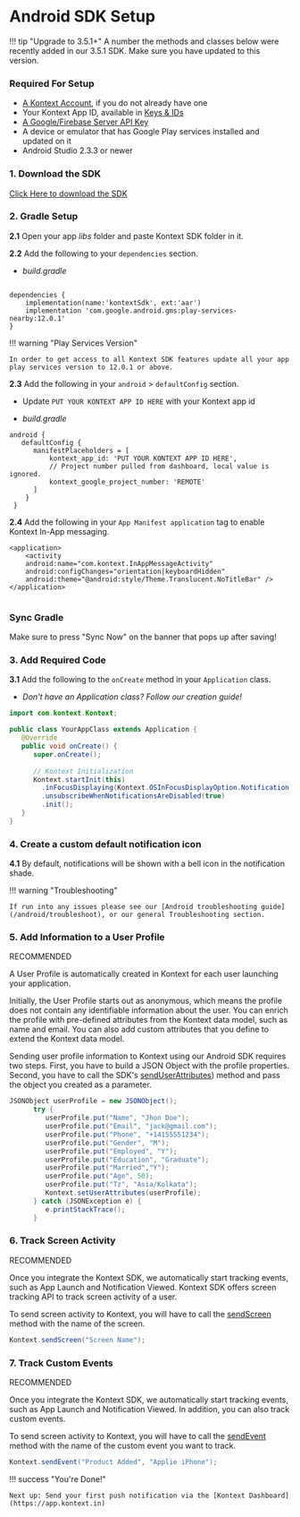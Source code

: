 # Android SDK Setup

!!! tip "Upgrade to 3.5.1+"
     A number the methods and classes below were recently added in our 3.5.1 SDK. Make sure you have updated to this version.

### Required For Setup

- [A Kontext Account](https://app.kontext.in/), if you do not already have one
- Your Kontext App ID, available in [Keys & IDs](/android/firebasekey)
- [A Google/Firebase Server API Key](/android/firebase/key)
- A device or emulator that has Google Play services installed and updated on it
- Android Studio 2.3.3 or newer

### 1. Download the SDK

[Click Here to download the SDK](https://gitlab.com/kontext/Kontext-Android-SDK/raw/master/KontextSDK-4.2.aar)

### 2. Gradle Setup

**2.1** Open your app *libs* folder and paste Kontext SDK folder in it.

**2.2** Add the following to your `dependencies` section.

- *build.gradle*

```

dependencies {
    implementation(name:'kontextSdk', ext:'aar')
    implementation 'com.google.android.gms:play-services-nearby:12.0.1'
}
```

!!! warning "Play Services Version"

    In order to get access to all Kontext SDK features update all your app play services version to 12.0.1 or above.

**2.3** Add the following in your `android` > `defaultConfig` section.

- Update `PUT YOUR KONTEXT APP ID HERE` with your Kontext app id

- *build.gradle*

```
android {
   defaultConfig {
      manifestPlaceholders = [
          kontext_app_id: 'PUT YOUR KONTEXT APP ID HERE',
          // Project number pulled from dashboard, local value is ignored.
          kontext_google_project_number: 'REMOTE'
      ]
    }
 }
```
**2.4** Add the following in your `App Manifest application` tag to enable Kontext In-App messaging.

```
<application>
	<activity
	android:name="com.kontext.InAppMessageActivity"
	android:configChanges="orientation|keyboardHidden"
	android:theme="@android:style/Theme.Translucent.NoTitleBar" />
</application>
       
```

### Sync Gradle

Make sure to press "Sync Now" on the banner that pops up after saving!

### 3. Add Required Code

**3.1** Add the following to the `onCreate` method in your `Application` class.

- *Don't have an Application class? Follow our creation guide!*

```java
import com.kontext.Kontext;

public class YourAppClass extends Application {
   @Override
   public void onCreate() {
      super.onCreate();
     
      // Kontext Initialization
      Kontext.startInit(this)
        .inFocusDisplaying(Kontext.OSInFocusDisplayOption.Notification)
        .unsubscribeWhenNotificationsAreDisabled(true)
        .init();
   }
}
```



### 4. Create a custom default notification icon

**4.1** By default, notifications will be shown with a bell icon in the notification shade. 

!!! warning "Troubleshooting"

    If run into any issues please see our [Android troubleshooting guide](/android/troubleshoot), or our general Troubleshooting section.

### 5. Add Information to a User Profile

RECOMMENDED

A User Profile is automatically created in Kontext for each user launching your application.

Initially, the User Profile starts out as anonymous, which means the profile does not contain any identifiable information about the user. You can enrich the profile with pre-defined attributes from the Kontext data model, such as name and email. You can also add custom attributes that you define to extend the Kontext data model.

Sending user profile information to Kontext using our Android SDK requires two steps. First, you have to build a JSON Object with the profile properties. Second, you have to call the SDK's [sendUserAttributes](/android/reference#senduserattributes)) method and pass the object you created as a parameter.

```java
JSONObject userProfile = new JSONObject();
      try {
         userProfile.put("Name", "Jhon Doe");
         userProfile.put("Email", "jack@gmail.com");
         userProfile.put("Phone", "+14155551234");
         userProfile.put("Gender", "M");
         userProfile.put("Employed", "Y");
         userProfile.put("Education", "Graduate");
         userProfile.put("Married","Y");
         userProfile.put("Age", 50);
         userProfile.put("Tz", "Asia/Kolkata");
         Kontext.setUserAttributes(userProfile);
      } catch (JSONException e) {
         e.printStackTrace();
      }
```

### 6. Track Screen Activity

RECOMMENDED

Once you integrate the Kontext SDK, we automatically start tracking events, such as App Launch and Notification Viewed. Kontext SDK offers screen tracking API to track screen activity of a user.

To send screen activity to Kontext, you will have to call the [sendScreen](/android/reference#sendScreen) method with the name of the screen.

```java
Kontext.sendScreen("Screen Name");
```

### 7. Track Custom Events

RECOMMENDED

Once you integrate the Kontext SDK, we automatically start tracking events, such as App Launch and Notification Viewed. In addition, you can also track custom events.

To send screen activity to Kontext, you will have to call the [sendEvent](/android/reference#sendEvent) method with the name of the custom event you want to track.

```java
Kontext.sendEvent("Product Added", "Applie iPhone");
```



!!! success "You're Done!"

    Next up: Send your first push notification via the [Kontext Dashboard](https://app.kontext.in)
